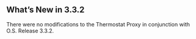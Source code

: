 ## What’s New in 3.3.2

There were no modifications to the Thermostat Proxy in conjunction with O.S. Release 3.3.2.